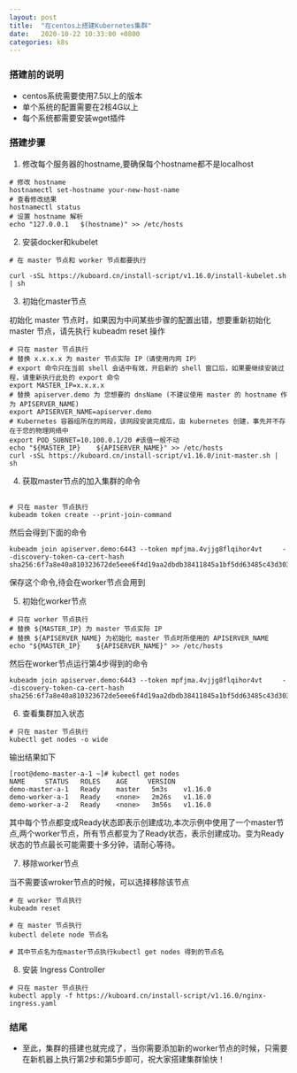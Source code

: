 ```yaml
---
layout: post
title:  "在centos上搭建Kubernetes集群"
date:   2020-10-22 10:33:00 +0800
categories: k8s
---
```


### 搭建前的说明
- centos系统需要使用7.5以上的版本
- 单个系统的配置需要在2核4G以上
- 每个系统都需要安装wget插件

### 搭建步骤
1.	修改每个服务器的hostname,要确保每个hostname都不是localhost

```shell
# 修改 hostname
hostnamectl set-hostname your-new-host-name
# 查看修改结果
hostnamectl status
# 设置 hostname 解析
echo "127.0.0.1   $(hostname)" >> /etc/hosts
```

2. 安装docker和kubelet

```shell
# 在 master 节点和 worker 节点都要执行

curl -sSL https://kuboard.cn/install-script/v1.16.0/install-kubelet.sh | sh
```

3.	初始化master节点

初始化 master 节点时，如果因为中间某些步骤的配置出错，想要重新初始化 master 节点，请先执行 kubeadm reset 操作

```shell
# 只在 master 节点执行
# 替换 x.x.x.x 为 master 节点实际 IP（请使用内网 IP）
# export 命令只在当前 shell 会话中有效，开启新的 shell 窗口后，如果要继续安装过程，请重新执行此处的 export 命令
export MASTER_IP=x.x.x.x
# 替换 apiserver.demo 为 您想要的 dnsName (不建议使用 master 的 hostname 作为 APISERVER_NAME)
export APISERVER_NAME=apiserver.demo
# Kubernetes 容器组所在的网段，该网段安装完成后，由 kubernetes 创建，事先并不存在于您的物理网络中
export POD_SUBNET=10.100.0.1/20	#该值一般不动
echo "${MASTER_IP}    ${APISERVER_NAME}" >> /etc/hosts
curl -sSL https://kuboard.cn/install-script/v1.16.0/init-master.sh | sh
```

4.	获取master节点的加入集群的命令

```shell

# 只在 master 节点执行
kubeadm token create --print-join-command
```

然后会得到下面的命令

```shell
kubeadm join apiserver.demo:6443 --token mpfjma.4vjjg8flqihor4vt     --discovery-token-ca-cert-hash sha256:6f7a8e40a810323672de5eee6f4d19aa2dbdb38411845a1bf5dd63485c43d303
```

保存这个命令,待会在worker节点会用到

5.	初始化worker节点

```shell
# 只在 worker 节点执行
# 替换 ${MASTER_IP} 为 master 节点实际 IP
# 替换 ${APISERVER_NAME} 为初始化 master 节点时所使用的 APISERVER_NAME
echo "${MASTER_IP}    ${APISERVER_NAME}" >> /etc/hosts
```

然后在worker节点运行第4步得到的命令

```shell
kubeadm join apiserver.demo:6443 --token mpfjma.4vjjg8flqihor4vt     --discovery-token-ca-cert-hash sha256:6f7a8e40a810323672de5eee6f4d19aa2dbdb38411845a1bf5dd63485c43d303
```

6.	查看集群加入状态

```shell
# 只在 master 节点执行
kubectl get nodes -o wide
```

输出结果如下

```shell
[root@demo-master-a-1 ~]# kubectl get nodes
NAME     STATUS   ROLES    AGE     VERSION
demo-master-a-1   Ready    master   5m3s    v1.16.0
demo-worker-a-1   Ready    <none>   2m26s   v1.16.0
demo-worker-a-2   Ready    <none>   3m56s   v1.16.0
```

其中每个节点都变成Ready状态即表示创建成功,本次示例中使用了一个master节点,两个worker节点，所有节点都变为了Ready状态，表示创建成功。变为Ready状态的节点最长可能需要十多分钟，请耐心等待。

7.	移除worker节点

当不需要该wroker节点的时候，可以选择移除该节点
```shell
# 在 worker 节点执行
kubeadm reset

# 在 master 节点执行
kubectl delete node 节点名

# 其中节点名为在master节点执行kubectl get nodes 得到的节点名
```

8.	安装 Ingress Controller

```shell
# 只在 master 节点执行
kubectl apply -f https://kuboard.cn/install-script/v1.16.0/nginx-ingress.yaml
```


### 结尾
- 至此，集群的搭建也就完成了，当你需要添加新的worker节点的时候，只需要在新机器上执行第2步和第5步即可，祝大家搭建集群愉快！








